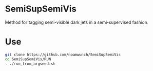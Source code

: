 # SemiSupSemiVis
Method for tagging semi-visible dark jets in a semi-supervised fashion.

# Use
```bash
git clone https://github.com/noamwunch/SemiSupSemiVis
cd SemiSupSemiVis/RUN
. ./run_from_argseed.sh
```


